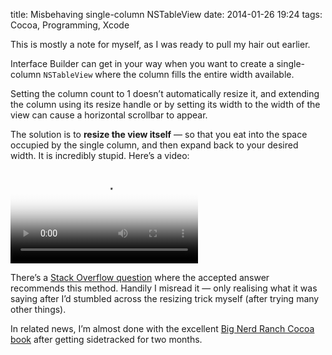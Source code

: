 title: Misbehaving single-column NSTableView
date: 2014-01-26 19:24
tags: Cocoa, Programming, Xcode

This is mostly a note for myself, as I was ready to pull my hair out earlier.

Interface Builder can get in your way when you want to create a single-column `NSTableView` where the column fills the entire width available.

Setting the column count to 1 doesn’t automatically resize it, and extending the column using its resize handle or by setting its width to the width of the view can cause a horizontal scrollbar to appear.

The solution is to **resize the view itself** — so that you eat into the space occupied by the single column, and then expand back to your desired width. It is incredibly stupid. Here’s a video:

<video src="/images/2014-01-26_tableview.m4v" poster="/images/2014-01-26_tableview_poster.png" controls preload="metadata">
  Sorry if you can’t see it. <a href="/images/2014-01-26_tableview.m4v">Here’s a link to the file itself.</a>
</video>

There’s a [Stack Overflow question][so] where the accepted answer recommends this method. Handily I misread it — only realising what it was saying after I’d stumbled across the resizing trick myself (after trying many other things).

[so]: http://stackoverflow.com/questions/7545490/how-can-i-have-the-only-column-of-my-nstableview-take-all-the-width-of-the-table

In related news, I’m almost done with the excellent [Big Nerd Ranch Cocoa book][bnr] after getting sidetracked for two months.

[bnr]: http://www.bignerdranch.com/book/cocoa_programming_for_mac_os_x_th_edition_
